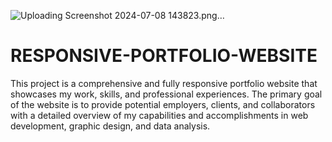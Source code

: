 ![Uploading Screenshot 2024-07-08 143823.png…]()
# RESPONSIVE-PORTFOLIO-WEBSITE
This project is a comprehensive and fully responsive portfolio website that showcases my work, skills, and professional experiences. The primary goal of the website is to provide potential employers, clients, and collaborators with a detailed overview of my capabilities and accomplishments in web development, graphic design, and data analysis.
